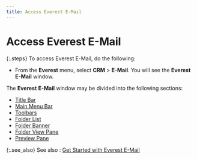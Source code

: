 ```yaml
---
title: Access Everest E-Mail
---
```


# Access Everest E-Mail


{:.steps}
To access Everest E-Mail, do the following:

- From the **Everest** menu, select **CRM**  > **E-Mail**. You will see the  **Everest E-Mail** window.



The **Everest** **E-Mail** window may be divided into the following sections:

- [Title  Bar]({{site.eml_baseurl}}/misc/title_bar_ev_email.html)
- [Main  Menu Bar]({{site.eml_baseurl}}/misc/main_menu_bar_ev_email.html)
- [Toolbars]({{site.eml_baseurl}}/misc/toolbars_ev_email.html)
- [Folder  List]({{site.eml_baseurl}}/misc/folder_list.html)
- [Folder  Banner]({{site.eml_baseurl}}/misc/folder_banner.html)
- [Folder  View Pane]({{site.eml_baseurl}}/misc/folder_view_pane.html)
- [Preview  Pane]({{site.eml_baseurl}}/misc/preview_pane.html)



{:.see_also}
See also
: [Get  Started with Everest E-Mail]({{site.eml_baseurl}}/get_started_with_everest_e_mail.html)
